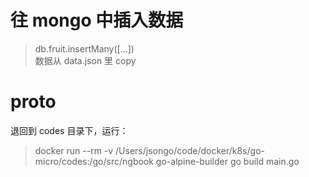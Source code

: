 # 往 mongo 中插入数据  
> db.fruit.insertMany([...])  
数据从 data.json 里 copy  

# proto  
退回到 codes 目录下，运行：  
> docker run --rm -v /Users/jsongo/code/docker/k8s/go-micro/codes:/go/src/ngbook go-alpine-builder go build main.go